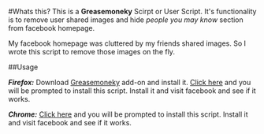 #Whats this?
This is a **Greasemoneky** Scirpt or User Script. It's functionality is to remove user shared images and hide *people you may know* section from facebook homepage.

My facebook homepage was cluttered by my friends shared images. So I wrote this script to remove those images on the fly.

##Usage

***Firefox:*** Download [Greasemoneky][1] add-on and install it. [Click here][2] and you will be prompted to install this script. Install it and visit facebook and see if it works.

***Chrome:*** [Click here][2] and you will be prompted to install this script. Install it and visit facebook and see if it works.


  [1]: https://addons.mozilla.org/en-US/firefox/addon/greasemonkey/
  [2]: https://github.com/tareq1988/fb-homepage-cleaner/raw/master/facebook-image-off.user.js
